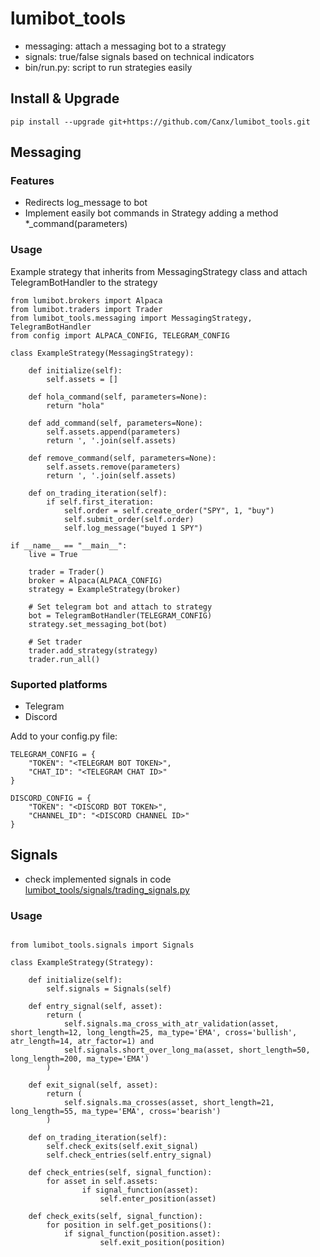 # lumibot_tools

- messaging: attach a messaging bot to a strategy
- signals: true/false signals based on technical indicators
- bin/run.py: script to run strategies easily

## Install & Upgrade

```
pip install --upgrade git+https://github.com/Canx/lumibot_tools.git
```

## Messaging

### Features

- Redirects log_message to bot
- Implement easily bot commands in Strategy adding a method *_command(parameters)

### Usage

Example strategy that inherits from MessagingStrategy class and attach TelegramBotHandler to the strategy
```
from lumibot.brokers import Alpaca
from lumibot.traders import Trader
from lumibot_tools.messaging import MessagingStrategy, TelegramBotHandler
from config import ALPACA_CONFIG, TELEGRAM_CONFIG

class ExampleStrategy(MessagingStrategy):

    def initialize(self):
        self.assets = []

    def hola_command(self, parameters=None):
        return "hola"

    def add_command(self, parameters=None):
        self.assets.append(parameters)
        return ', '.join(self.assets)

    def remove_command(self, parameters=None):
        self.assets.remove(parameters)
        return ', '.join(self.assets)

    def on_trading_iteration(self):
        if self.first_iteration:
            self.order = self.create_order("SPY", 1, "buy")
            self.submit_order(self.order)
            self.log_message("buyed 1 SPY")

if __name__ == "__main__":
    live = True

    trader = Trader()
    broker = Alpaca(ALPACA_CONFIG)
    strategy = ExampleStrategy(broker)

    # Set telegram bot and attach to strategy
    bot = TelegramBotHandler(TELEGRAM_CONFIG)
    strategy.set_messaging_bot(bot)

    # Set trader
    trader.add_strategy(strategy)
    trader.run_all()
```

### Suported platforms

- Telegram
- Discord

Add to your config.py file:

```
TELEGRAM_CONFIG = {
    "TOKEN": "<TELEGRAM BOT TOKEN>",
    "CHAT_ID": "<TELEGRAM CHAT ID>"
}

DISCORD_CONFIG = {
    "TOKEN": "<DISCORD BOT TOKEN>",
    "CHANNEL_ID": "<DISCORD CHANNEL ID>"
}
```

## Signals

- check implemented signals in code [lumibot_tools/signals/trading_signals.py](./lumibot_tools/signals/trading_signals.py)
### Usage

```

from lumibot_tools.signals import Signals

class ExampleStrategy(Strategy):

    def initialize(self):
        self.signals = Signals(self)

    def entry_signal(self, asset):
        return (
            self.signals.ma_cross_with_atr_validation(asset, short_length=12, long_length=25, ma_type='EMA', cross='bullish', atr_length=14, atr_factor=1) and
            self.signals.short_over_long_ma(asset, short_length=50, long_length=200, ma_type='EMA')
        )
    
    def exit_signal(self, asset):
        return (
            self.signals.ma_crosses(asset, short_length=21, long_length=55, ma_type='EMA', cross='bearish')
        )

    def on_trading_iteration(self):
        self.check_exits(self.exit_signal)
        self.check_entries(self.entry_signal)

    def check_entries(self, signal_function):
        for asset in self.assets:
                if signal_function(asset):
                    self.enter_position(asset)
 
    def check_exits(self, signal_function):
        for position in self.get_positions():
            if signal_function(position.asset):
                    self.exit_position(position)
    
```
